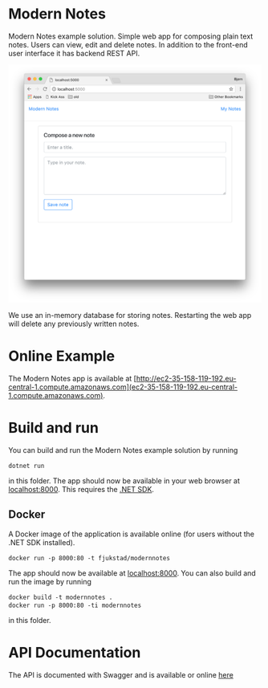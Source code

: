 # Modern Notes
Modern Notes example solution. Simple web app for composing plain text notes.
Users can view, edit and delete notes. In addition to the front-end user
interface it has backend REST API. 

![screenshot](modernnotes.png)

We use an in-memory database for storing notes. Restarting the web app will
delete any previously written notes.

# Online Example
The Modern Notes app is available at
[http://ec2-35-158-119-192.eu-central-1.compute.amazonaws.com](ec2-35-158-119-192.eu-central-1.compute.amazonaws.com).

# Build and run  
You can build and run the Modern Notes example solution by running
```
dotnet run
``` 
in this folder. The app should now be available in your web browser at
[localhost:8000](http://localhost:8000). This requires the [.NET
SDK](https://www.microsoft.com/net/download).

## Docker
A Docker image of the application is available online (for users without the .NET SDK installed). 

```
docker run -p 8000:80 -t fjukstad/modernnotes
```

The app should now be available at [localhost:8000](http://localhost:8000).
You can also build and run the image by running

```
docker build -t modernnotes .
docker run -p 8000:80 -ti modernnotes
```

in this folder.  

# API Documentation
The API is documented with Swagger and is available or online 
[here](http://ec2-35-158-119-192.eu-central-1.compute.amazonaws.com/swagger)